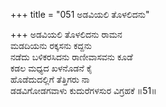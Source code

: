 +++
title = "051 ಅಡವಿಯಲಿ ತೊಳಲಿದನು"

+++
ಅಡವಿಯಲಿ ತೊಳಲಿದನು ರಾಮನ  
ಮಡದಿಯನು ರಕ್ಕಸನು ಕದ್ದನು  
ನಡೆದು ಬಳಿಕರಸಿದನು ರಾಣೀವಾಸವನು ಕೂಡೆ   
ಕಡಲ ಮಧ್ಯದ ಖಳನೊಡನೆ ಕೈ  
ಹೊಡೆದುದಲ್ಲಿಗೆ ತೆತ್ತಿಗರು ನಾ  
ಡಡವಿಗೋಡಗವಾಳು ಕುದುರೆಗಳಸುರ ವಿಗ್ರಹಕೆ     ॥51॥